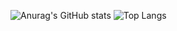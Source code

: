 ![Anurag's GitHub stats](https://github-readme-stats.vercel.app/api?username=bewflast&show_icons=true&theme=jolly&count_private=true)
![Top Langs](https://github-readme-stats.vercel.app/api/top-langs/?username=bewflast&layout=compact&theme=jolly)

